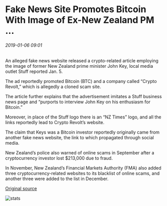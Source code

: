 # Fake News Site Promotes Bitcoin With Image of Ex-New Zealand PM ...

###### 2019-01-06 09:01

An alleged fake news website released a crypto-related article employing the image of former New Zealand prime minister John Key, local media outlet Stuff reported Jan. 5.

The ad reportedly promoted Bitcoin (BTC) and a company called “Crypto Revolt,” which is allegedly a cloned scam site.

The article further explains that the advertisement imitates a Stuff business news page and “purports to interview John Key on his enthusiasm for Bitcoin.”

Moreover, in place of the Stuff logo there is an “NZ Times” logo, and all the links reportedly lead to Crypto Revolt’s website.

The claim that Keys was a Bitcoin investor reportedly originally came from another fake news website, the link to which propagated through social media.

New Zealand’s police also warned of online scams in September after a cryptocurrency investor lost $213,000 due to fraud.

In November, New Zealand’s Financial Markets Authority (FMA) also added three cryptocurrency-related websites to its blacklist of online scams, and another three were added to the list in December.

[Original source](https://cointelegraph.com/news/fake-news-site-promotes-bitcoin-with-image-of-ex-new-zealand-pm)

![stats](https://c.statcounter.com/11760860/0/a89fa40b/1/ "stats")